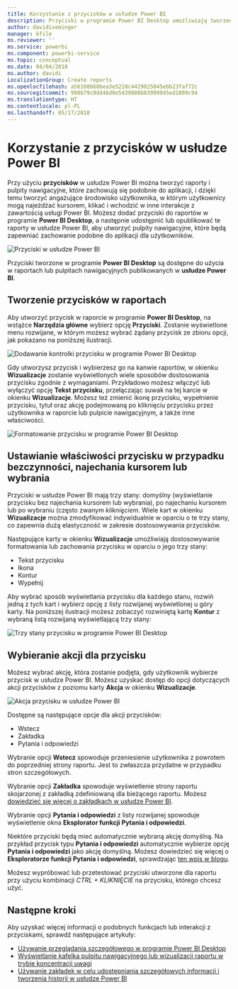 ```yaml
---
title: Korzystanie z przycisków w usłudze Power BI
description: Przyciski w programie Power BI Desktop umożliwiają tworzenie raportów i pulpitów nawigacyjnych, które zachowują się jak aplikacje, a także pogłębianie zaangażowania użytkowników
author: davidiseminger
manager: kfile
ms.reviewer: ''
ms.service: powerbi
ms.component: powerbi-service
ms.topic: conceptual
ms.date: 04/04/2018
ms.author: davidi
LocalizationGroup: Create reports
ms.openlocfilehash: a56108668bea3e5210c4429825045ebb23faf72c
ms.sourcegitcommit: 998b79c0dd46d0e5439888b83999945ed1809c94
ms.translationtype: HT
ms.contentlocale: pl-PL
ms.lasthandoff: 05/17/2018
---
```

# <a name="using-buttons-in-power-bi"></a>Korzystanie z przycisków w usłudze Power BI
Przy użyciu **przycisków** w usłudze Power BI można tworzyć raporty i pulpity nawigacyjne, które zachowują się podobnie do aplikacji, i dzięki temu tworzyć angażujące środowisko użytkownika, w którym użytkownicy mogą najeżdżać kursorem, klikać i wchodzić w inne interakcje z zawartością usługi Power BI. Możesz dodać przyciski do raportów w programie **Power BI Desktop**, a następnie udostępnić lub opublikować te raporty w usłudze Power BI, aby utworzyć pulpity nawigacyjne, które będą zapewniać zachowanie podobne do aplikacji dla użytkowników.

![Przyciski w usłudze Power BI](media/desktop-buttons/desktop-buttons_01.png)

Przyciski tworzone w programie **Power BI Desktop** są dostępne do użycia w raportach lub pulpitach nawigacyjnych publikowanych w **usłudze Power BI**.

## <a name="creating-buttons-in-reports"></a>Tworzenie przycisków w raportach
Aby utworzyć przycisk w raporcie w programie **Power BI Desktop**, na wstążce **Narzędzia główne** wybierz opcję **Przyciski**. Zostanie wyświetlone menu rozwijane, w którym możesz wybrać żądany przycisk ze zbioru opcji, jak pokazano na poniższej ilustracji. 

![Dodawanie kontrolki przycisku w programie Power BI Desktop](media/desktop-buttons/desktop-buttons_02.png)

Gdy utworzysz przycisk i wybierzesz go na kanwie raportów, w okienku **Wizualizacje** zostanie wyświetlonych wiele sposobów dostosowania przycisku zgodnie z wymaganiami. Przykładowo możesz włączyć lub wyłączyć opcję **Tekst przycisku**, przełączając suwak na tej karcie w okienku **Wizualizacje**. Możesz też zmienić ikonę przycisku, wypełnienie przycisku, tytuł oraz akcję podejmowaną po kliknięciu przycisku przez użytkownika w raporcie lub pulpicie nawigacyjnym, a także inne właściwości.

![Formatowanie przycisku w programie Power BI Desktop](media/desktop-buttons/desktop-buttons_03.png)

## <a name="set-button-properties-when-idle-hovered-over-or-selected"></a>Ustawianie właściwości przycisku w przypadku bezczynności, najechania kursorem lub wybrania

Przyciski w usłudze Power BI mają trzy stany: domyślny (wyświetlanie przycisku bez najechania kursorem lub wybrania), po najechaniu kursorem lub po wybraniu (często zwanym *kliknięciem*. Wiele kart w okienku **Wizualizacje** można zmodyfikować indywidualnie w oparciu o te trzy stany, co zapewnia dużą elastyczność w zakresie dostosowywania przycisków.

Następujące karty w okienku **Wizualizacje** umożliwiają dostosowywanie formatowania lub zachowania przycisku w oparciu o jego trzy stany:

* Tekst przycisku
* Ikona
* Kontur
* Wypełnij

Aby wybrać sposób wyświetlania przycisku dla każdego stanu, rozwiń jedną z tych kart i wybierz opcję z listy rozwijanej wyświetlonej u góry karty. Na poniższej ilustracji możesz zobaczyć rozwiniętą kartę **Kontur** z wybraną listą rozwijaną wyświetlającą trzy stany:

![Trzy stany przycisku w programie Power BI Desktop](media/desktop-buttons/desktop-buttons_04.png)


## <a name="select-the-action-for-a-button"></a>Wybieranie akcji dla przycisku

Możesz wybrać akcję, która zostanie podjęta, gdy użytkownik wybierze przycisk w usłudze Power BI. Możesz uzyskać dostęp do opcji dotyczących akcji przycisków z poziomu karty **Akcja** w okienku **Wizualizacje**.

![Akcja przycisku w usłudze Power BI](media/desktop-buttons/desktop-buttons_05.png)

Dostępne są następujące opcje dla akcji przycisków:

* Wstecz
* Zakładka
* Pytania i odpowiedzi

Wybranie opcji **Wstecz** spowoduje przeniesienie użytkownika z powrotem do poprzedniej strony raportu. Jest to zwłaszcza przydatne w przypadku stron szczegółowych.

Wybranie opcji **Zakładka** spowoduje wyświetlenie strony raportu skojarzonej z zakładką zdefiniowaną dla bieżącego raportu. Możesz [dowiedzieć się więcej o zakładkach w usłudze Power BI](desktop-bookmarks.md). 

Wybranie opcji **Pytania i odpowiedzi** z listy rozwijanej spowoduje wyświetlenie okna **Eksplorator funkcji Pytania i odpowiedzi**. 

Niektóre przyciski będą mieć automatycznie wybraną akcję domyślną. Na przykład przycisk typu **Pytania i odpowiedzi** automatycznie wybierze opcję **Pytania i odpowiedzi** jako akcję domyślną. Możesz dowiedzieć się więcej o **Eksploratorze funkcji Pytania i odpowiedzi**, sprawdzając [ten wpis w blogu](https://powerbi.microsoft.com/blog/power-bi-desktop-april-2018-feature-summary/#Q&AExplorer).

Możesz wypróbować lub przetestować przyciski utworzone dla raportu przy użyciu kombinacji *CTRL + KLIKNIĘCIE* na przycisku, którego chcesz użyć. 

## <a name="next-steps"></a>Następne kroki
Aby uzyskać więcej informacji o podobnych funkcjach lub interakcji z przyciskami, sprawdź następujące artykuły:

* [Używanie przeglądania szczegółowego w programie Power BI Desktop](desktop-drillthrough.md)
* [Wyświetlanie kafelka pulpitu nawigacyjnego lub wizualizacji raportu w trybie koncentracji uwagi](service-focus-mode.md)
* [Używanie zakładek w celu udostępniania szczegółowych informacji i tworzenia historii w usłudze Power BI](desktop-bookmarks.md)

